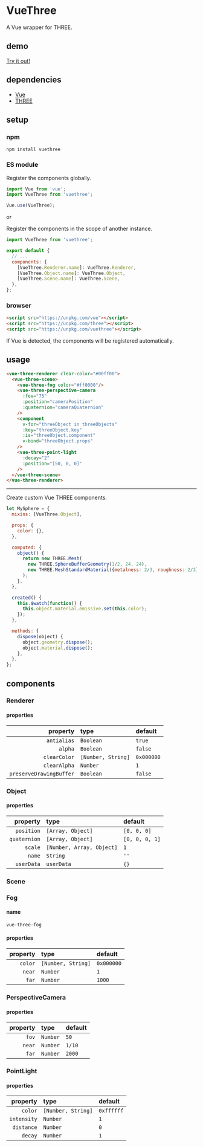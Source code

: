 # VueThree

A Vue wrapper for THREE.

## demo

[Try it out!](https://seregpie.github.io/VueThree/)

## dependencies

- [Vue](https://github.com/vuejs/vue)
- [THREE](https://github.com/mrdoob/three.js)

## setup

### npm

```shell
npm install vuethree
```

### ES module

Register the components globally.

```javascript
import Vue from 'vue';
import VueThree from 'vuethree';

Vue.use(VueThree);
```

*or*

Register the components in the scope of another instance.

```javascript
import VueThree from 'vuethree';

export default {
  // ...
  components: {
    [VueThree.Renderer.name]: VueThree.Renderer,
    [VueThree.Object.name]: VueThree.Object,
    [VueThree.Scene.name]: VueThree.Scene,
  },
};
```

### browser

```html
<script src="https://unpkg.com/vue"></script>
<script src="https://unpkg.com/three"></script>
<script src="https://unpkg.com/vuethree"></script>
```

If Vue is detected, the components will be registered automatically.

## usage

```html
<vue-three-renderer clear-color="#00ff00">
  <vue-three-scene>
    <vue-three-fog color="#ff0000"/>
    <vue-three-perspective-camera
      :fov="75"
      :position="cameraPosition"
      :quaternion="cameraQuaternion"
    />
    <component
      v-for="threeObject in threeObjects"
      :key="threeObject.key"
      :is="threeObject.component"
      v-bind="threeObject.props"
    />
    <vue-three-point-light
      :decay="2"
      :position="[50, 0, 0]"
    />
  </vue-three-scene>
</vue-three-renderer>
```

---

Create custom Vue THREE components.

```javascript
let MySphere = {
  mixins: [VueThree.Object],

  props: {
    color: {},
  },

  computed: {
    object() {
      return new THREE.Mesh(
        new THREE.SphereBufferGeometry(1/2, 24, 24),
        new THREE.MeshStandardMaterial({metalness: 2/3, roughness: 2/3}),
      );
    },
  },

  created() {
    this.$watch(function() {
      this.object.material.emissive.set(this.color);
    });
  },

  methods: {
    dispose(object) {
      object.geometry.dispose();
      object.material.dispose();
    },
  },
};
```

## components

### Renderer

#### properties

| property | type | default |
| ---: | :--- | :--- |
| `antialias` | `Boolean` | `true` |
| `alpha` | `Boolean` | `false` |
| `clearColor` | `[Number, String]` | `0x000000` |
| `clearAlpha` | `Number` | `1` |
| `preserveDrawingBuffer` | `Boolean` | `false` |

### Object

#### properties

| property | type | default |
| ---: | :--- | :--- |
| `position` | `[Array, Object]` | `[0, 0, 0]` |
| `quaternion` | `[Array, Object]` | `[0, 0, 0, 1]` |
| `scale` | `[Number, Array, Object]` | `1` |
| `name` | `String` | `''` |
| `userData` | `userData` | `{}` |

### Scene

### Fog

#### name

`vue-three-fog`

#### properties

| property | type | default |
| ---: | :--- | :--- |
| `color` | `[Number, String]` | `0x000000` |
| `near` | `Number` | `1` |
| `far` | `Number` | `1000` |

### PerspectiveCamera

#### properties

| property | type | default |
| ---: | :--- | :--- |
| `fov` | `Number` | `50` |
| `near` | `Number` | `1/10` |
| `far` | `Number` | `2000` |

### PointLight

#### properties

| property | type | default |
| ---: | :--- | :--- |
| `color` | `[Number, String]` | `0xffffff` |
| `intensity` | `Number` | `1` |
| `distance` | `Number` | `0` |
| `decay` | `Number` | `1` |
